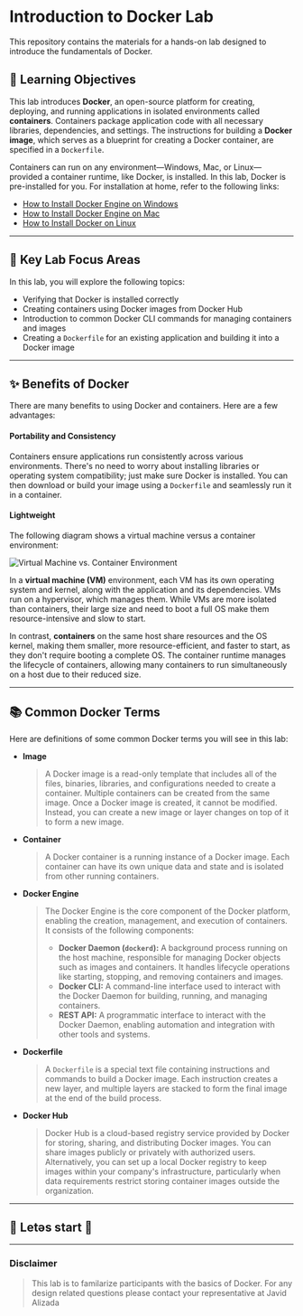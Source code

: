 # Introduction to Docker Lab

This repository contains the materials for a hands-on lab designed to introduce the fundamentals of Docker.

## 🎯 Learning Objectives
This lab introduces **Docker**, an open-source platform for creating, deploying, and running applications in isolated environments called **containers**. Containers package application code with all necessary libraries, dependencies, and settings. The instructions for building a **Docker image**, which serves as a blueprint for creating a Docker container, are specified in a `Dockerfile`.

Containers can run on any environment—Windows, Mac, or Linux—provided a container runtime, like Docker, is installed. In this lab, Docker is pre-installed for you. For installation at home, refer to the following links:
* [How to Install Docker Engine on Windows](https://docs.docker.com/desktop/install/windows-install/)
* [How to Install Docker Engine on Mac](https://docs.docker.com/desktop/install/mac-install/)
* [How to Install Docker on Linux](https://docs.docker.com/engine/install/)

---

## 🔬 Key Lab Focus Areas
In this lab, you will explore the following topics:

* Verifying that Docker is installed correctly
* Creating containers using Docker images from Docker Hub
* Introduction to common Docker CLI commands for managing containers and images
* Creating a `Dockerfile` for an existing application and building it into a Docker image

---

## ✨ Benefits of Docker
There are many benefits to using Docker and containers. Here are a few advantages:

#### Portability and Consistency
Containers ensure applications run consistently across various environments. There's no need to worry about installing libraries or operating system compatibility; just make sure Docker is installed. You can then download or build your image using a `Dockerfile` and seamlessly run it in a container.

#### Lightweight
The following diagram shows a virtual machine versus a container environment:

![Virtual Machine vs. Container Environment](https://i.imgur.com/SdaFPWb.png)

In a **virtual machine (VM)** environment, each VM has its own operating system and kernel, along with the application and its dependencies. VMs run on a hypervisor, which manages them. While VMs are more isolated than containers, their large size and need to boot a full OS make them resource-intensive and slow to start.

In contrast, **containers** on the same host share resources and the OS kernel, making them smaller, more resource-efficient, and faster to start, as they don't require booting a complete OS. The container runtime manages the lifecycle of containers, allowing many containers to run simultaneously on a host due to their reduced size.

---

## 📚 Common Docker Terms
Here are definitions of some common Docker terms you will see in this lab:

* **Image**
    > A Docker image is a read-only template that includes all of the files, binaries, libraries, and configurations needed to create a container. Multiple containers can be created from the same image. Once a Docker image is created, it cannot be modified. Instead, you can create a new image or layer changes on top of it to form a new image.

* **Container**
    > A Docker container is a running instance of a Docker image. Each container can have its own unique data and state and is isolated from other running containers.

* **Docker Engine**
    > The Docker Engine is the core component of the Docker platform, enabling the creation, management, and execution of containers. It consists of the following components:
    > * **Docker Daemon (`dockerd`):** A background process running on the host machine, responsible for managing Docker objects such as images and containers. It handles lifecycle operations like starting, stopping, and removing containers and images.
    > * **Docker CLI:** A command-line interface used to interact with the Docker Daemon for building, running, and managing containers.
    > * **REST API:** A programmatic interface to interact with the Docker Daemon, enabling automation and integration with other tools and systems.

* **Dockerfile**
    > A `Dockerfile` is a special text file containing instructions and commands to build a Docker image. Each instruction creates a new layer, and multiple layers are stacked to form the final image at the end of the build process.

* **Docker Hub**
    > Docker Hub is a cloud-based registry service provided by Docker for storing, sharing, and distributing Docker images. You can share images publicly or privately with authorized users. Alternatively, you can set up a local Docker registry to keep images within your company's infrastructure, particularly when data requirements restrict storing container images outside the organization.

---

## 🚀 Letəs start  🚀

---

### Disclaimer
> This lab is to familarize participants with the basics of Docker. For any design related questions please contact your representative at Javid Alizada